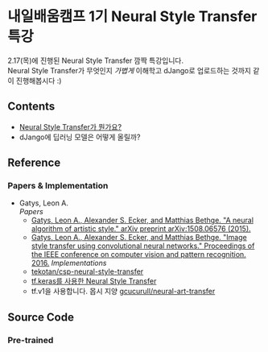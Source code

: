 # 내일배움캠프 1기 Neural Style Transfer 특강

2.17(목)에 진행된 Neural Style Transfer 깜짝 특강입니다.   
Neural Style Transfer가 무엇인지 *가볍게* 이해학고 dJango로 업로드하는 것까지 같이 진행해봅시다 :)

## Contents
+ [Neural Style Transfer가 뭔가요?]("./neural_style_transfer.ipynb")
+ dJango에 딥러닝 모델은 어떻게 올릴까?

## Reference
### Papers & Implementation
+ Gatys, Leon A.   
  *Papers*
  + [Gatys, Leon A., Alexander S. Ecker, and Matthias Bethge. "A neural algorithm of artistic style." arXiv preprint arXiv:1508.06576 (2015).](https://arxiv.org/pdf/1508.06576.pdf?translate=1&translate=1&translate=1&translate=1)
  + [Gatys, Leon A., Alexander S. Ecker, and Matthias Bethge. "Image style transfer using convolutional neural networks." Proceedings of the IEEE conference on computer vision and pattern recognition. 2016.](https://openaccess.thecvf.com/content_cvpr_2016/papers/Gatys_Image_Style_Transfer_CVPR_2016_paper.pdf)
  *Implementations*
  + [tekotan/csp-neural-style-transfer](https://github.com/tekotan/csp-neural-style-transfer/)
  + [tf.keras를 사용한 Neural Style Transfer](https://www.tensorflow.org/tutorials/generative/style_transfer?hl=ko)
  + tf.v1을 사용합니다. 몹시 지양 [gcucurull/neural-art-transfer](https://github.com/gcucurull/neural-art-transfer)

## Source Code



### Pre-trained
